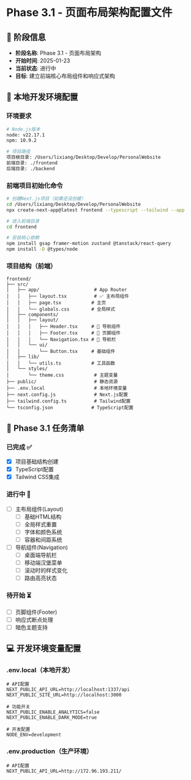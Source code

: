 # Phase 3.1 - 页面布局架构配置文件

## 📅 阶段信息
- **阶段名称**: Phase 3.1 - 页面布局架构
- **开始时间**: 2025-01-23
- **当前状态**: 进行中
- **目标**: 建立前端核心布局组件和响应式架构

## 🚀 本地开发环境配置

### 环境要求
```bash
# Node.js版本
node: v22.17.1
npm: 10.9.2

# 项目路径
项目根目录: /Users/lixiang/Desktop/Develop/PersonalWebsite
前端目录: ./frontend
后端目录: ./backend
```

### 前端项目初始化命令
```bash
# 创建Next.js项目（如果还没创建）
cd /Users/lixiang/Desktop/Develop/PersonalWebsite
npx create-next-app@latest frontend --typescript --tailwind --app

# 进入前端目录
cd frontend

# 安装核心依赖
npm install gsap framer-motion zustand @tanstack/react-query
npm install -D @types/node
```

### 项目结构（前端）
```
frontend/
├── src/
│   ├── app/                    # App Router
│   │   ├── layout.tsx          # ✅ 主布局组件
│   │   ├── page.tsx           # 主页
│   │   └── globals.css        # 全局样式
│   ├── components/
│   │   ├── layout/
│   │   │   ├── Header.tsx     # 🔄 导航组件
│   │   │   ├── Footer.tsx     # 🔄 页脚组件
│   │   │   └── Navigation.tsx # 🔄 导航栏
│   │   └── ui/
│   │       └── Button.tsx     # 基础组件
│   ├── lib/
│   │   └── utils.ts           # 工具函数
│   └── styles/
│       └── theme.css           # 主题变量
├── public/                     # 静态资源
├── .env.local                  # 本地环境变量
├── next.config.js              # Next.js配置
├── tailwind.config.ts          # Tailwind配置
└── tsconfig.json              # TypeScript配置
```

## 📝 Phase 3.1 任务清单

### 已完成 ✅
- [x] 项目基础结构创建
- [x] TypeScript配置
- [x] Tailwind CSS集成

### 进行中 🔄
- [ ] 主布局组件(Layout)
  - [ ] 基础HTML结构
  - [ ] 全局样式重置
  - [ ] 字体和颜色系统
  - [ ] 容器和间距系统

- [ ] 导航组件(Navigation)
  - [ ] 桌面端导航栏
  - [ ] 移动端汉堡菜单
  - [ ] 滚动时的样式变化
  - [ ] 路由高亮状态

### 待开始 ⏳
- [ ] 页脚组件(Footer)
- [ ] 响应式断点处理
- [ ] 暗色主题支持

## 💻 开发环境变量配置

### .env.local（本地开发）
```env
# API配置
NEXT_PUBLIC_API_URL=http://localhost:1337/api
NEXT_PUBLIC_SITE_URL=http://localhost:3000

# 功能开关
NEXT_PUBLIC_ENABLE_ANALYTICS=false
NEXT_PUBLIC_ENABLE_DARK_MODE=true

# 开发配置
NODE_ENV=development
```

### .env.production（生产环境）
```env
# API配置
NEXT_PUBLIC_API_URL=http://172.96.193.211/